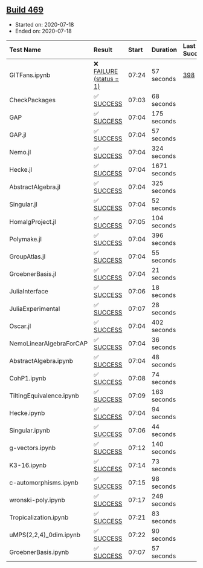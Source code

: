 ## [Build 469](https://oscarci.mathematik.uni-kl.de/job/oscar-stable/469/)

* Started on: 2020-07-18
* Ended on: 2020-07-18

| Test Name    | Result | Start | Duration | Last Success | First Failure |
|:-------------|:-------|:------|:---------|:-------------|:--------------|
| GITFans.ipynb | ❌ [FAILURE (status = 1)](https://oscarci.mathematik.uni-kl.de/job/oscar-stable/469/artifact/logs/build-469/GITFans.ipynb.log) | 07:24 | 57 seconds | [398](https://oscarci.mathematik.uni-kl.de/job/oscar-stable/398/) | [399](https://oscarci.mathematik.uni-kl.de/job/oscar-stable/399/) |
| CheckPackages | ✅ [SUCCESS](https://oscarci.mathematik.uni-kl.de/job/oscar-stable/469/artifact/logs/build-469/CheckPackages.log) | 07:03 | 68 seconds |  |  |
| GAP | ✅ [SUCCESS](https://oscarci.mathematik.uni-kl.de/job/oscar-stable/469/artifact/logs/build-469/GAP.log) | 07:04 | 175 seconds |  |  |
| GAP.jl | ✅ [SUCCESS](https://oscarci.mathematik.uni-kl.de/job/oscar-stable/469/artifact/logs/build-469/GAP.jl.log) | 07:04 | 57 seconds |  |  |
| Nemo.jl | ✅ [SUCCESS](https://oscarci.mathematik.uni-kl.de/job/oscar-stable/469/artifact/logs/build-469/Nemo.jl.log) | 07:04 | 324 seconds |  |  |
| Hecke.jl | ✅ [SUCCESS](https://oscarci.mathematik.uni-kl.de/job/oscar-stable/469/artifact/logs/build-469/Hecke.jl.log) | 07:04 | 1671 seconds |  |  |
| AbstractAlgebra.jl | ✅ [SUCCESS](https://oscarci.mathematik.uni-kl.de/job/oscar-stable/469/artifact/logs/build-469/AbstractAlgebra.jl.log) | 07:04 | 325 seconds |  |  |
| Singular.jl | ✅ [SUCCESS](https://oscarci.mathematik.uni-kl.de/job/oscar-stable/469/artifact/logs/build-469/Singular.jl.log) | 07:04 | 52 seconds |  |  |
| HomalgProject.jl | ✅ [SUCCESS](https://oscarci.mathematik.uni-kl.de/job/oscar-stable/469/artifact/logs/build-469/HomalgProject.jl.log) | 07:05 | 104 seconds |  |  |
| Polymake.jl | ✅ [SUCCESS](https://oscarci.mathematik.uni-kl.de/job/oscar-stable/469/artifact/logs/build-469/Polymake.jl.log) | 07:04 | 396 seconds |  |  |
| GroupAtlas.jl | ✅ [SUCCESS](https://oscarci.mathematik.uni-kl.de/job/oscar-stable/469/artifact/logs/build-469/GroupAtlas.jl.log) | 07:04 | 55 seconds |  |  |
| GroebnerBasis.jl | ✅ [SUCCESS](https://oscarci.mathematik.uni-kl.de/job/oscar-stable/469/artifact/logs/build-469/GroebnerBasis.jl.log) | 07:04 | 21 seconds |  |  |
| JuliaInterface | ✅ [SUCCESS](https://oscarci.mathematik.uni-kl.de/job/oscar-stable/469/artifact/logs/build-469/JuliaInterface.log) | 07:06 | 18 seconds |  |  |
| JuliaExperimental | ✅ [SUCCESS](https://oscarci.mathematik.uni-kl.de/job/oscar-stable/469/artifact/logs/build-469/JuliaExperimental.log) | 07:07 | 28 seconds |  |  |
| Oscar.jl | ✅ [SUCCESS](https://oscarci.mathematik.uni-kl.de/job/oscar-stable/469/artifact/logs/build-469/Oscar.jl.log) | 07:04 | 402 seconds |  |  |
| NemoLinearAlgebraForCAP | ✅ [SUCCESS](https://oscarci.mathematik.uni-kl.de/job/oscar-stable/469/artifact/logs/build-469/NemoLinearAlgebraForCAP.log) | 07:04 | 36 seconds |  |  |
| AbstractAlgebra.ipynb | ✅ [SUCCESS](https://oscarci.mathematik.uni-kl.de/job/oscar-stable/469/artifact/logs/build-469/AbstractAlgebra.ipynb.log) | 07:04 | 48 seconds |  |  |
| CohP1.ipynb | ✅ [SUCCESS](https://oscarci.mathematik.uni-kl.de/job/oscar-stable/469/artifact/logs/build-469/CohP1.ipynb.log) | 07:08 | 74 seconds |  |  |
| TiltingEquivalence.ipynb | ✅ [SUCCESS](https://oscarci.mathematik.uni-kl.de/job/oscar-stable/469/artifact/logs/build-469/TiltingEquivalence.ipynb.log) | 07:09 | 163 seconds |  |  |
| Hecke.ipynb | ✅ [SUCCESS](https://oscarci.mathematik.uni-kl.de/job/oscar-stable/469/artifact/logs/build-469/Hecke.ipynb.log) | 07:04 | 94 seconds |  |  |
| Singular.ipynb | ✅ [SUCCESS](https://oscarci.mathematik.uni-kl.de/job/oscar-stable/469/artifact/logs/build-469/Singular.ipynb.log) | 07:06 | 44 seconds |  |  |
| g-vectors.ipynb | ✅ [SUCCESS](https://oscarci.mathematik.uni-kl.de/job/oscar-stable/469/artifact/logs/build-469/g-vectors.ipynb.log) | 07:12 | 140 seconds |  |  |
| K3-16.ipynb | ✅ [SUCCESS](https://oscarci.mathematik.uni-kl.de/job/oscar-stable/469/artifact/logs/build-469/K3-16.ipynb.log) | 07:14 | 73 seconds |  |  |
| c-automorphisms.ipynb | ✅ [SUCCESS](https://oscarci.mathematik.uni-kl.de/job/oscar-stable/469/artifact/logs/build-469/c-automorphisms.ipynb.log) | 07:15 | 98 seconds |  |  |
| wronski-poly.ipynb | ✅ [SUCCESS](https://oscarci.mathematik.uni-kl.de/job/oscar-stable/469/artifact/logs/build-469/wronski-poly.ipynb.log) | 07:17 | 249 seconds |  |  |
| Tropicalization.ipynb | ✅ [SUCCESS](https://oscarci.mathematik.uni-kl.de/job/oscar-stable/469/artifact/logs/build-469/Tropicalization.ipynb.log) | 07:21 | 83 seconds |  |  |
| uMPS(2,2,4)_0dim.ipynb | ✅ [SUCCESS](https://oscarci.mathematik.uni-kl.de/job/oscar-stable/469/artifact/logs/build-469/uMPS-2-2-4-_0dim.ipynb.log) | 07:22 | 90 seconds |  |  |
| GroebnerBasis.ipynb | ✅ [SUCCESS](https://oscarci.mathematik.uni-kl.de/job/oscar-stable/469/artifact/logs/build-469/GroebnerBasis.ipynb.log) | 07:07 | 57 seconds |  |  |
